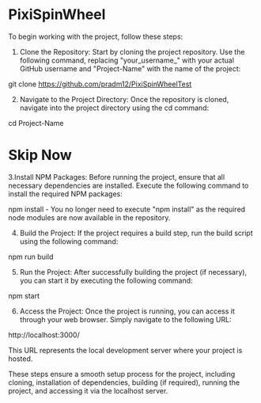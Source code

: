 # PixiSpinWheel

To begin working with the project, follow these steps:

1. Clone the Repository: Start by cloning the project repository. Use the following command, replacing "your_username_" with your actual GitHub username and "Project-Name" with the name of the project:

git clone https://github.com/pradm12/PixiSpinWheelTest


2. Navigate to the Project Directory: Once the repository is cloned, navigate into the project directory using the cd command:

cd Project-Name
# Skip Now
3.Install NPM Packages: Before running the project, ensure that all necessary dependencies are installed. Execute the following command to install the required NPM packages:

npm install - You no longer need to execute "npm install" as the required node modules are now available in the repository.


4. Build the Project: If the project requires a build step, run the build script using the following command:

npm run build

5. Run the Project: After successfully building the project (if necessary), you can start it by executing the following command:

npm start

6. Access the Project: Once the project is running, you can access it through your web browser. Simply navigate to the following URL:

http://localhost:3000/

This URL represents the local development server where your project is hosted.


These steps ensure a smooth setup process for the project, including cloning, installation of dependencies, building (if required), running the project, and accessing it via the localhost server. 